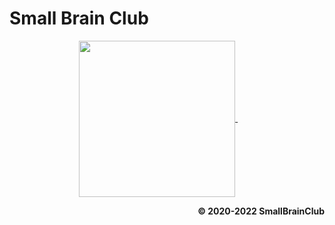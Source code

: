 # Small Brain Club

<p align="center">
  <a href="https://smallbrain.club" float="left">
      <img align="center" height="auto" width="250" src="https://avatars.githubusercontent.com/u/75219056?s=200&v=4">
  </a>
  &nbsp;&nbsp;&nbsp;&nbsp;&nbsp;&nbsp;&nbsp;
  
<p align="right">
    <b>© 2020-2022 SmallBrainClub</b>
</p>
